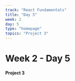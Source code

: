 ```yaml
---
track: "React Fundamentals"
title: "Day 5"
week: 2
day: 5
type: "homepage"
topics: "Project 3"
---
```



# Week 2 - Day 5

#### Project 3
